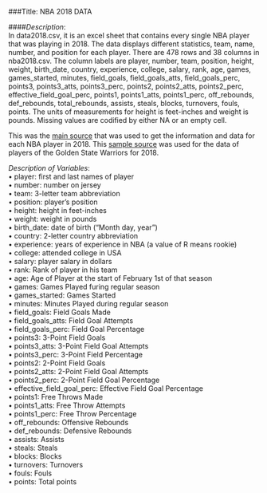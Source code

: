###Title: NBA 2018 DATA  

####_Description_:  
In data2018.csv, it is an excel sheet that contains every single NBA player that was playing in 2018. The data displays different statistics, team, name, number, and position for each player. There are 478 rows and 38 columns in nba2018.csv. The column labels are player, number, team, position, height, weight, birth_date, country, experience, college, salary, rank, age, games, games_started, minutes, field_goals, field_goals_atts, field_goals_perc, points3, points3_atts, points3_perc, points2, points2_atts, points2_perc, effective_field_goal_perc, points1, points1_atts, points1_perc, off_rebounds, def_rebounds, total_rebounds, assists, steals, blocks, turnovers, fouls, points. The units of measurements for height is feet-inches and weight is pounds. Missing values are codified by either NA or an empty cell.   

This was the [main source](https://www.basketball-reference.com/) that was used to get the information and data for each NBA player in 2018. This [sample source](https://www.basketball-reference.com/teams/GSW/2018.html) was used for the data of players of the Golden State Warriors for 2018.  

_Description of Variables_:  
• player: first and last names of player  
• number: number on jersey  
• team: 3-letter team abbreviation  
• position: player’s position  
• height: height in feet-inches  
• weight: weight in pounds  
• birth_date: date of birth (“Month day, year”)  
• country: 2-letter country abbreviation  
• experience: years of experience in NBA (a value of R means rookie)  
• college: attended college in USA  
• salary: player salary in dollars  
• rank: Rank of player in his team  
• age: Age of Player at the start of February 1st of that season  
• games: Games Played furing regular season  
• games_started: Games Started  
• minutes: Minutes Played during regular season  
• field_goals: Field Goals Made  
• field_goals_atts: Field Goal Attempts  
• field_goals_perc: Field Goal Percentage  
• points3: 3-Point Field Goals  
• points3_atts: 3-Point Field Goal Attempts  
• points3_perc: 3-Point Field Percentage  
• points2: 2-Point Field Goals  
• points2_atts: 2-Point Field Goal Attempts  
• points2_perc: 2-Point Field Goal Percentage  
• effective_field_goal_perc: Effective Field Goal Percentage  
• points1: Free Throws Made  
• points1_atts: Free Throw Attempts  
• points1_perc: Free Throw Percentage  
• off_rebounds: Offensive Rebounds  
• def_rebounds: Defensive Rebounds  
• assists: Assists  
• steals: Steals  
• blocks: Blocks  
• turnovers: Turnovers  
• fouls: Fouls  
• points: Total points  
